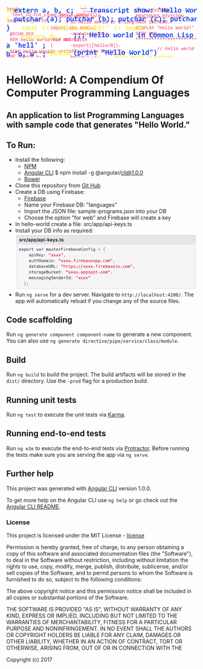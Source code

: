 ![dbImage](src/images/helloWorld3.png)

# HelloWorld: A Compendium Of Computer Programming Languages
## An application to list Programming Languages with sample code that generates "Hello World."

## To Run:
* Install the following:
    * [NPM](https://www.npmjs.com/)
    * [Angular CLI](https://cli.angular.io/) $ npm install -g @angular/cli@1.0.0
    * [Bower](https://bower.io/)
* Clone this repository from [Git Hub](https://github.com/likewater/hello-world.git)
* Create a DB using Firebase:
    * [Firebase](https://firebase.google.com/)
    * Name your Firebase DB: "languages"
    * Import the JSON file: sample-programs.json into your DB
    * Choose the option "for web" and Firebase will create a key
* In hello-world create a file: src/app/api-keys.ts
* Install your DB info as required:
![dbImage](src/images/dbLogo.png)
* Run `ng serve` for a dev server. Navigate to `http://localhost:4200/`. The app will automatically reload if you change any of the source files.

## Code scaffolding

Run `ng generate component component-name` to generate a new component. You can also use `ng generate directive/pipe/service/class/module`.

## Build

Run `ng build` to build the project. The build artifacts will be stored in the `dist/` directory. Use the `-prod` flag for a production build.

## Running unit tests

Run `ng test` to execute the unit tests via [Karma](https://karma-runner.github.io).

## Running end-to-end tests

Run `ng e2e` to execute the end-to-end tests via [Protractor](http://www.protractortest.org/).
Before running the tests make sure you are serving the app via `ng serve`.

## Further help

This project was generated with [Angular CLI](https://github.com/angular/angular-cli) version 1.0.0.

To get more help on the Angular CLI use `ng help` or go check out the [Angular CLI README](https://github.com/angular/angular-cli/blob/master/README.md).

### License

This project is licensed under the MIT License - [license]

Permission is hereby granted, free of charge, to any person obtaining a copy of this software and associated documentation files (the "Software"), to deal in the Software without restriction, including without limitation the rights to use, copy, modify, merge, publish, distribute, sublicense, and/or sell copies of the Software, and to permit persons to whom the Software is furnished to do so, subject to the following conditions:

The above copyright notice and this permission notice shall be included in all copies or substantial portions of the Software.

THE SOFTWARE IS PROVIDED "AS IS", WITHOUT WARRANTY OF ANY KIND, EXPRESS OR IMPLIED, INCLUDING BUT NOT LIMITED TO THE WARRANTIES OF MERCHANTABILITY, FITNESS FOR A PARTICULAR PURPOSE AND NONINFRINGEMENT. IN NO EVENT SHALL THE AUTHORS OR COPYRIGHT HOLDERS BE LIABLE FOR ANY CLAIM, DAMAGES OR OTHER LIABILITY, WHETHER IN AN ACTION OF CONTRACT, TORT OR OTHERWISE, ARISING FROM, OUT OF OR IN CONNECTION WITH THE

Copyright (c) 2017

[license]: https://opensource.org/licenses/MIT
